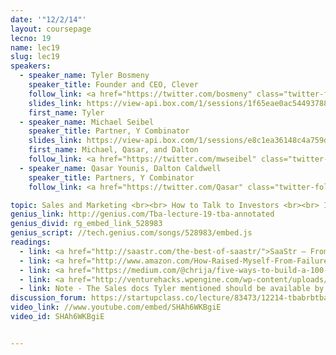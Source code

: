 ```yaml
---
date: '"12/2/14"'
layout: coursepage
lecno: 19
name: lec19
slug: lec19
speakers:
  - speaker_name: Tyler Bosmeny
    speaker_title: Founder and CEO, Clever
    follow_link: <a href="https://twitter.com/bosmeny" class="twitter-follow-button" data-show-count="false" data-show-screen-name="true">Follow @bosmeny</a>
    slides_link: https://view-api.box.com/1/sessions/1f65eae0ac54493788006a3aec1541bc/view
    first_name: Tyler
  - speaker_name: Michael Seibel
    speaker_title: Partner, Y Combinator
    slides_link: https://view-api.box.com/1/sessions/e8c1ea36148c4a759dac7242c75dde5d/view
    first_name: Michael, Qasar, and Dalton
    follow_link: <a href="https://twitter.com/mwseibel" class="twitter-follow-button" data-show-count="false" data-show-screen-name="true">Follow @mwseibel</a>
  - speaker_name: Qasar Younis, Dalton Caldwell
    speaker_title: Partners, Y Combinator
    follow_link: <a href="https://twitter.com/Qasar" class="twitter-follow-button" data-show-count="false" data-show-screen-name="true">Follow @Qasar</a>, <a href="https://twitter.com/daltonc" class="twitter-follow-button" data-show-count="false" data-show-screen-name="true">Follow @daltonc</a>

topic: Sales and Marketing <br><br> How to Talk to Investors <br><br> Investor Meeting Roleplaying
genius_link: http://genius.com/Tba-lecture-19-tba-annotated
genius_divid: rg_embed_link_528983
genius_script: //tech.genius.com/songs/528983/embed.js
readings:
  - link: <a href="http://saastr.com/the-best-of-saastr/">SaaStr – From-the-trenches sales advice</a>  by Jason Lemkin, founder of EchoSign
  - link: <a href="http://www.amazon.com/How-Raised-Myself-From-Failure-ebook/dp/B002XQAAWW">How I Raised Myself From Failure to Success In Selling</a> by Frank Bettger (1949)
  - link: <a href="https://medium.com/@chrija/five-ways-to-build-a-100-million-business-82ac6ea8ffd9">Five ways to build a $100 million business</a> by Cristoph Janz
  - link: <a href="http://venturehacks.wpengine.com/wp-content/uploads/2009/12/Pitching-Hacks.pdf">Pitching Hacks! How to pitch startups to investors</a> by <a href="http://venturehacks.com/pitching">Venture Hacks</a>
  - link: Note - The Sales docs Tyler mentioned should be available by the end of January
discussion_forum: https://startupclass.co/lecture/83473/12214-tbabrbtbab
video_link: //www.youtube.com/embed/SHAh6WKBgiE
video_id: SHAh6WKBgiE


---
```

